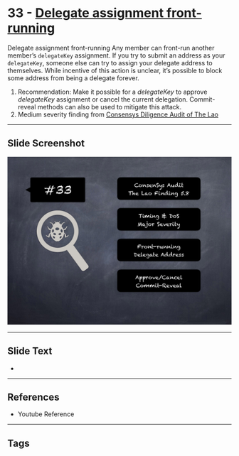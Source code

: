 
# 33 - [Delegate assignment front-running](./Delegate%20assignment%20front-running.md)

Delegate assignment front-running Any member can front-run another member’s `delegateKey` assignment. If you try to submit an address as your `delegateKey`, someone else can try to assign your delegate address to themselves. While incentive of this action is unclear, it’s possible to block some address from being a delegate forever.


1. Recommendation: Make it possible for a _delegateKey_ to approve _delegateKey_ assignment or cancel the current delegation. Commit-reveal methods can also be used to mitigate this attack.
2. Medium severity finding from [Consensys Diligence Audit of The Lao](https://consensys.net/diligence/audits/2020/01/the-lao)


___
## Slide Screenshot
![033.png](../../images/7.%20Audit%20Findings%20101/033.png)
___
## Slide Text
- 
___
## References
- Youtube Reference
___
## Tags
